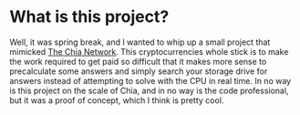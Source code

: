 # What is this project?
Well, it was spring break, and I wanted to whip up a small project that mimicked [The Chia Network](https://www.chia.net/about/). This cryptocurrencies whole stick is to
make the work required to get paid so difficult that it makes more sense to precalculate some answers and simply search your storage drive for answers instead of attempting
to solve with the CPU in real time. In no way is this project on the scale of Chia, and in no way is the code professional, but it was a proof of concept, which I think is 
pretty cool.

